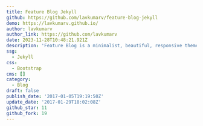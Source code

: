 ```yaml
---
title: Feature Blog Jekyll
github: https://github.com/lavkumarv/feature-blog-jekyll
demo: https://lavkumarv.github.io/
author: lavkumarv
author_link: https://github.com/lavkumarv
date: 2023-11-28T10:48:21.921Z
description: 'Feature Blog is a minimalist, beautiful, responsive theme for Jekyll. Demo:'
ssg:
  - Jekyll
css:
  - Bootstrap
cms: []
category:
  - Blog
draft: false
publish_date: '2017-01-05T19:19:50Z'
update_date: '2017-01-29T18:02:08Z'
github_star: 11
github_fork: 19
---
```

